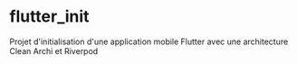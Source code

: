 # flutter_init
Projet d'initialisation d'une application mobile Flutter avec une architecture Clean Archi et Riverpod
